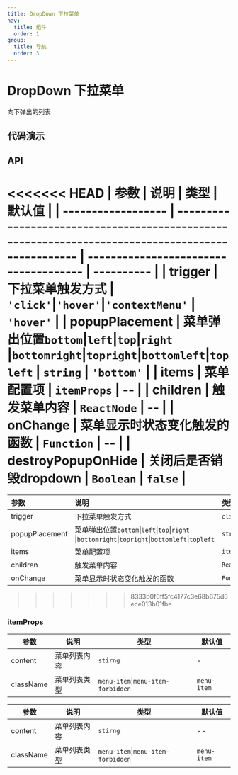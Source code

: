 ```yaml
---
title: DropDown 下拉菜单
nav:
  title: 组件
  order: 1
group:
  title: 导航
  order: 3
---
```


# DropDown 下拉菜单

向下弹出的列表

## 代码演示

<code src="./demo/basic.tsx"></code>

<code src="./demo/popupPlacement.tsx"></code>

<code src="./demo/trigger.tsx"></code>

<code src="./demo/rightClick.tsx"></code>

<code src="./demo/else.tsx"></code>

<code src="./demo/childrens.tsx"></code>

## API
<<<<<<< HEAD
| 参数               | 说明                                                                                              | 类型                                  | 默认值     |
| ------------------ | ------------------------------------------------------------------------------------------------- | ------------------------------------- | ---------- |
| trigger            | 下拉菜单触发方式                                                                                  | `'click'`\|`'hover'`\|`'contextMenu'` | `'hover'`  |
| popupPlacement     | 菜单弹出位置`bottom`\|`left`\|`top`\|`right` \|`bottomright`\|`topright`\|`bottomleft`\|`topleft` | `string`                              | `'bottom'` |
| items              | 菜单配置项                                                                                        | `itemProps`                           | --         |
| children           | 触发菜单内容                                                                                      | `ReactNode`                           | --         |
| onChange           | 菜单显示时状态变化触发的函数                                                                      | `Function`                            | --         |
| destroyPopupOnHide | 关闭后是否销毁dropdown                                                                            | `Boolean`                             | `false`    |
=======
| 参数           | 说明                                                                                              | 类型                                  | 默认值     |
| :-------------- | :------------------------------------------------------------------------------------------------- | :------------------------------------- | :---------- |
| trigger        | 下拉菜单触发方式                                                                                  | `click`\|`hover`\|`contextMenu` | `hover`  |
| popupPlacement | 菜单弹出位置`bottom`\|`left`\|`top`\|`right` \|`bottomright`\|`topright`\|`bottomleft`\|`topleft` | `string`                              | `'bottom'` |
| items          | 菜单配置项                                                                                        | `itemProps`                           | -         |
| children       | 触发菜单内容                                                                                      | `ReactNode`                           | -         |
| onChange       | 菜单显示时状态变化触发的函数                                                                      | `Function`                            | -         |
>>>>>>> 8333b0f6ff5fc4177c3e68b675d6ece013b01fbe

### itemProps
| 参数      | 说明         | 类型                                   | 默认值        |
| --------- | ------------ | -------------------------------------- | ------------- |
| content   | 菜单列表内容 | `stirng`                               | -            |
| className | 菜单列表类型 | `menu-item`\|`menu-item-forbidden` | `menu-item` |


| 参数      | 说明         | 类型                               | 默认值      |
| --------- | ------------ | ---------------------------------- | ----------- |
| content   | 菜单列表内容 | `stirng`                           | --          |
| className | 菜单列表类型 | `menu-item`\|`menu-item-forbidden` | `menu-item` |

